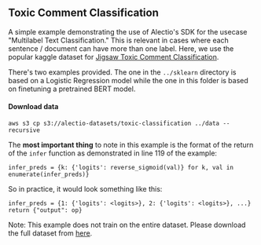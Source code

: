 ## Toxic Comment Classification

A simple example demonstrating the use of Alectio's SDK for the usecase "Multilabel Text Classification." This is relevant in cases where each sentence / document can have more than one label. Here, we use the popular kaggle dataset for [Jigsaw Toxic Comment Classification](https://www.kaggle.com/c/jigsaw-toxic-comment-classification-challenge). 

There's two examples provided. The one in the `../sklearn` directory is based on a Logistic Regression model while the one in this folder is based on finetuning a pretrained BERT model.

#### Download data
```
aws s3 cp s3://alectio-datasets/toxic-classification ../data --recursive
```

The **most important thing** to note in this example is the format of the return of the `infer` function as demonstrated in line 119 of the example:
```
infer_preds = {k: {'logits': reverse_sigmoid(val)} for k, val in enumerate(infer_preds)}
```
So in practice, it would look something like this:
```
infer_preds = {1: {'logits': <logits>}, 2: {'logits': <logits>}, ...}
return {"output": op}
```

Note: This example does not train on the entire dataset. Please download the full dataset from [here](https://www.kaggle.com/c/jigsaw-toxic-comment-classification-challenge).